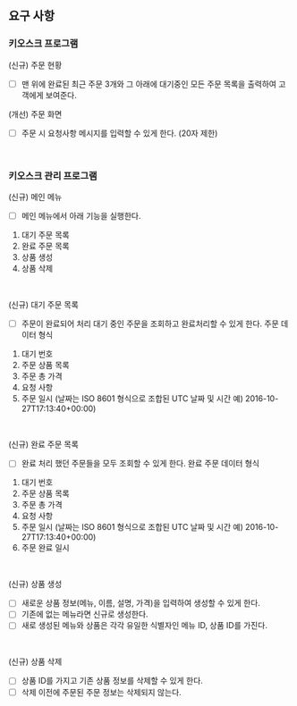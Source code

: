 ## 요구 사항
### 키오스크 프로그램
(신규) 주문 현황
- [ ] 맨 위에 완료된 최근 주문 3개와 그 아래에 대기중인 모든 주문 목록을 출력하여 고객에게 보여준다.
  <br>
  
(개선) 주문 화면
- [ ] 주문 시 요청사항 메시지를 입력할 수 있게 한다. (20자 제한)
<br>

### 키오스크 관리 프로그램
(신규) 메인 메뉴
- [ ] 메인 메뉴에서 아래 기능을 실행한다.
1. 대기 주문 목록
  2. 완료 주문 목록
  3. 상품 생성
  4. 상품 삭제
<br>

(신규) 대기 주문 목록
- [ ] 주문이 완료되어 처리 대기 중인 주문을 조회하고 완료처리할 수 있게 한다.
주문 데이터 형식
1. 대기 번호
  2. 주문 상품 목록
  3. 주문 총 가격
  4. 요청 사항
  5. 주문 일시 (날짜는 ISO 8601 형식으로 조합된 UTC 날짜 및 시간 예) 2016-10-27T17:13:40+00:00)
<br>

(신규) 완료 주문 목록
- [ ] 완료 처리 했던 주문들을 모두 조회할 수 있게 한다.
완료 주문 데이터 형식
1. 대기 번호
  2. 주문 상품 목록
  3. 주문 총 가격
  4. 요청 사항
  5. 주문 일시 (날짜는 ISO 8601 형식으로 조합된 UTC 날짜 및 시간 예) 2016-10-27T17:13:40+00:00)
  6. 주문 완료 일시
<br>

(신규) 상품 생성
- [ ] 새로운 상품 정보(메뉴, 이름, 설명, 가격)을 입력하여 생성할 수 있게 한다.
- [ ] 기존에 없는 메뉴라면 신규로 생성한다.
- [ ] 새로 생성된 메뉴와 상품은 각각 유일한 식별자인 메뉴 ID, 상품 ID를 가진다.
<br>

(신규) 상품 삭제
- [ ] 상품 ID를 가지고 기존 상품 정보를 삭제할 수 있게 한다.
- [ ] 삭제 이전에 주문된 주문 정보는 삭제되지 않는다.

